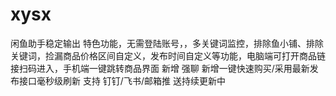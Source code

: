 # xysx
闲鱼助手稳定输出  特色功能，无需登陆账号，，多关键词监控，排除鱼小铺、排除关键词，捡漏商品价格区间自定义，发布时间自定义等功能，电脑端可打开商品链接扫码进入，手机端一键跳转商品界面 新增 强聊 新增一键快速购买/采用最新发布接口毫秒级刷新 支持 钉钉/飞书/邮箱推 送持续更新中
